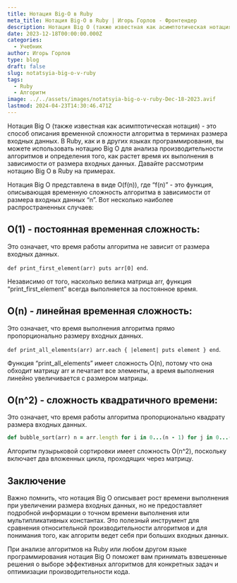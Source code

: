 ```yaml
---
title: Нотация Big-O в Ruby
meta_title: Нотация Big-O в Ruby | Игорь Горлов - Фронтeндер
description: Нотация Big O (также известная как асимптотическая нотация)  это способ описания временной сложности алгоритма в терминах размера входных данных. В Ruby, как
date: 2023-12-18T00:00:00.000Z
categories:
  - Учебник
author: Игорь Горлов
type: blog
draft: false
slug: notatsyia-big-o-v-ruby
tags:
  - Ruby
  - Алгоритм
image: ../../assets/images/notatsyia-big-o-v-ruby-Dec-18-2023.avif
lastmod: 2024-04-23T14:30:46.471Z
---
```


Нотация Big O (также известная как асимптотическая нотация) - это способ описания временной сложности алгоритма в терминах размера входных данных. В Ruby, как и в других языках программирования, вы можете использовать нотацию Big O для анализа производительности алгоритмов и определения того, как растет время их выполнения в зависимости от размера входных данных. Давайте рассмотрим нотацию Big O в Ruby на примерах.

Нотация Big O представлена в виде O(f(n)), где “f(n)” - это функция, описывающая временную сложность алгоритма в зависимости от размера входных данных “n”. Вот несколько наиболее распространенных случаев:

## O(1) - постоянная временная сложность:

Это означает, что время работы алгоритма не зависит от размера входных данных.

`def print_first_element(arr) puts arr[0] end`.

Независимо от того, насколько велика матрица arr, функция “print_first_element” всегда выполняется за постоянное время.

## O(n) - линейная временная сложность:

Это означает, что время выполнения алгоритма прямо пропорционально размеру входных данных.

`def print_all_elements(arr) arr.each { |element| puts element } end`.

Функция “print_all_elements” имеет сложность O(n), потому что она обходит матрицу arr и печатает все элементы, а время выполнения линейно увеличивается с размером матрицы.

## O(n^2) - сложность квадратичного времени:

Это означает, что время работы алгоритма пропорционально квадрату размера входных данных.

```rb
def bubble_sort(arr) n = arr.length for i in 0...(n - 1) for j in 0...(n - 1 - i) if arr[j] > arr[j + 1] arr[j], arr[j + 1] = arr[j + 1], arr[j] end end end
```

Алгоритм пузырьковой сортировки имеет сложность O(n^2), поскольку включает два вложенных цикла, проходящих через матрицу.

## Заключение

Важно помнить, что нотация Big O описывает рост времени выполнения при увеличении размера входных данных, но не предоставляет подробной информации о точном времени выполнения или мультипликативных константах. Это полезный инструмент для сравнения относительной производительности алгоритмов и для понимания того, как алгоритм ведет себя при больших входных данных.

При анализе алгоритмов на Ruby или любом другом языке программирования нотация Big O поможет вам принимать взвешенные решения о выборе эффективных алгоритмов для конкретных задач и оптимизации производительности кода.
